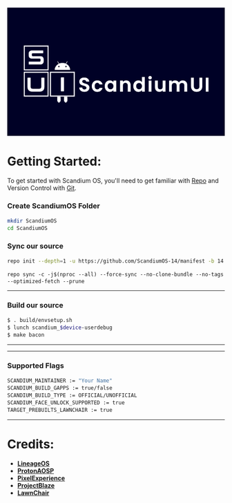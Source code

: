 ![Scandium OS](https://raw.githubusercontent.com/ScandiumOS-14/manifest/refs/heads/14/banner.png)

Getting Started:
===============

To get started with Scandium OS, you'll need to get familiar with [Repo](https://source.android.com/source/using-repo.html) and Version Control with [Git](https://source.android.com/source/version-control.html).

### Create ScandiumOS Folder ###
```bash
mkdir ScandiumOS
cd ScandiumOS
```
### Sync our source ###
```bash
repo init --depth=1 -u https://github.com/ScandiumOS-14/manifest -b 14
```
```
repo sync -c -j$(nproc --all) --force-sync --no-clone-bundle --no-tags --optimized-fetch --prune
```

---------------------------------------------------------------------------------------
### Build our source ###
```bash
$ . build/envsetup.sh
$ lunch scandium_$device-userdebug
$ make bacon
```
---------------------------------------------------------------------------------------

---------------------------------------------------------------------------------------
### Supported Flags ###
```bash
SCANDIUM_MAINTAINER := "Your Name"
SCANDIUM_BUILD_GAPPS := true/false
SCANDIUM_BUILD_TYPE := OFFICIAL/UNOFFICIAL
SCANDIUM_FACE_UNLOCK_SUPPORTED := true
TARGET_PREBUILTS_LAWNCHAIR := true
```
---------------------------------------------------------------------------------------

# Credits:

 * [**LineageOS**](https://github.com/LineageOS)
 * [**ProtonAOSP**](https://github.com/ProtonAOSP)
 * [**PixelExperience**](https://github.com/PixelExperience)
 * [**ProjectBlaze**](https://github.com/ProjectBlaze)
 * [**LawnChair**](https://github.com/LawnchairLauncher)
